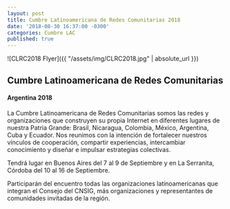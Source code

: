 ```yaml
---
layout: post
title: Cumbre Latinoamericana de Redes Comunitarias 2018
date: '2018-08-30 16:37:00 -0300'
categories: Cumbre LAC
published: true
---
```


![CLRC2018 Flyer]({{ "/assets/img/CLRC2018.jpg" | absolute_url }})

## Cumbre Latinoamericana de Redes Comunitarias
#### Argentina 2018

La Cumbre Latinoamericana de Redes Comunitarias somos las redes y organizaciones que construyen su propia Internet en diferentes lugares de nuestra Patria Grande: Brasil, Nicaragua, Colombia, México, Argentina, Cuba y Ecuador. Nos reunimos con la intención de fortalecer nuestros vínculos de cooperación,  compartir experiencias, intercambiar conocimiento y diseñar e impulsar estrategias colectivas.

Tendrá lugar en Buenos Aires del 7 al 9 de Septiembre y en La Serranita, Córdoba del 10 al 16 de Septiembre. 

Participarán del encuentro todas las organizaciones latinoamericanas que integran el Consejo del CNSIG, más organizaciones y representantes de comunidades invitadas de la región.
